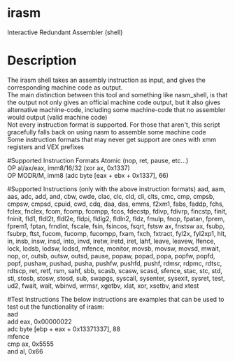 # irasm
Interactive Redundant Assembler (shell)

# Description
The irasm shell takes an assembly instruction as input, and gives the corresponding machine code as output.<br>
The main distinction between this tool and something like nasm_shell, is that the output not only gives an official machine code output, but it also gives alternative machine-code, including some machine-code that no assembler would output (valid machine code)<br>
Not every instruction format is supported. For those that aren't, this script gracefully falls back on using nasm to assemble some machine code<br>
Some instruction formats that may never get support are ones with xmm registers and VEX prefixes

#Supported Instruction Formats
Atomic (nop, ret, pause, etc...)<br>
OP al/ax/eax, imm8/16/32 (xor ax, 0x1337)<br>
OP MODR/M, imm8 (adc byte [eax + ebx + 0x1337], 66)

#Supported Instructions (only with the above instruction formats)
aad, aam, aas, adc, add, and, cbw, cwde, clac, clc, cld, cli, clts, cmc, cmp, cmpsb, cmpsw, cmpsd, cpuid, cwd, cdq, daa, das, emms, f2xm1, fabs, faddp, fchs, fclex, fnclex, fcom, fcomp, fcompp, fcos, fdecstp, fdivp, fdivrp, fincstp, finit, fninit, fld1, fldl2t, fldl2e, fldpi, fldlg2, fldln2, fldz, fmulp, fnop, fpatan, fprem, fprem1, fptan, frndint, fscale, fsin, fsincos, fsqrt, fstsw ax, fnstsw ax, fsubp, fsubrp, ftst, fucom, fucomp, fucompp, fxam, fxch, fxtract, fyl2x, fyl2xp1, hlt, in, insb, insw, insd, into, invd, iretw, iretd, iret, lahf, leave, leavew, lfence, lock, lodsb, lodsw, lodsd, mfence, monitor, movsb, movsw, movsd, mwait, nop, or, outsb, outsw, outsd, pause, popaw, popad, popa, popfw, popfd, popf, pushaw, pushad, pusha, pushfw, pushfd, pushf, rdmsr, rdpmc, rdtsc, rdtscp, ret, retf, rsm, sahf, sbb, scasb, scasw, scasd, sfence, stac, stc, std, sti, stosb, stosw, stosd, sub, swapgs, syscall, sysenter, sysexit, sysret, test, ud2, fwait, wait, wbinvd, wrmsr, xgetbv, xlat, xor, xsetbv, and xtest

#Test Instructions
The below instructions are examples that can be used to test out the functionality of irasm:<br>
aad<br>
add eax, 0x00000022<br>
adc byte [ebp + eax + 0x13371337], 88<br>
mfence<br>
cmp ax, 0x5555<br>
and al, 0x66<br>
